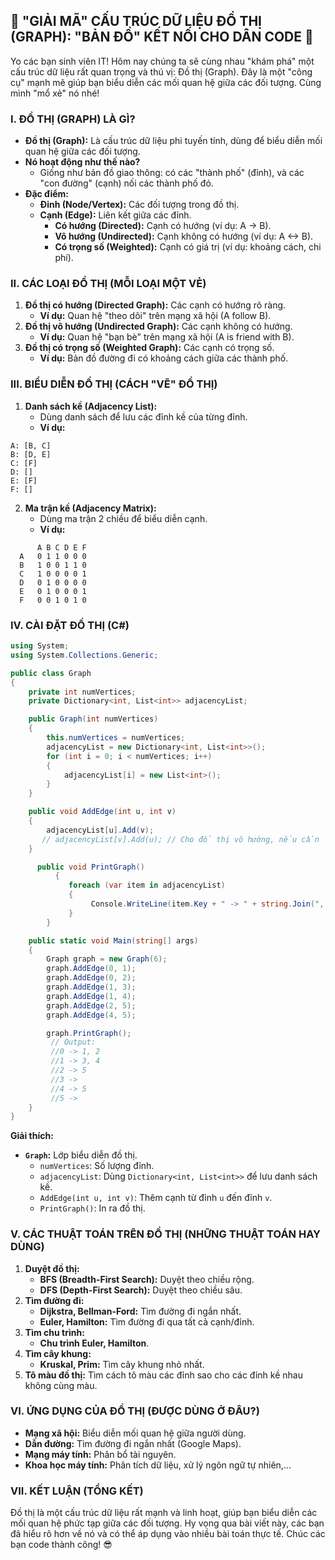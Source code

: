 ## **🚀 "GIẢI MÃ" CẤU TRÚC DỮ LIỆU ĐỒ THỊ (GRAPH): "BẢN ĐỒ" KẾT NỐI CHO DÂN CODE 🚀**

Yo các bạn sinh viên IT! Hôm nay chúng ta sẽ cùng nhau "khám phá" một cấu trúc dữ liệu rất quan trọng và thú vị: Đồ
thị (Graph). Đây là một "công cụ" mạnh mẽ giúp bạn biểu diễn các mối quan hệ giữa các đối tượng. Cùng mình "mổ xẻ" nó
nhé!

### **I. ĐỒ THỊ (GRAPH) LÀ GÌ?**

- **Đồ thị (Graph):** Là cấu trúc dữ liệu phi tuyến tính, dùng để biểu diễn mối quan hệ giữa các đối tượng.
- **Nó hoạt động như thế nào?**
    - Giống như bản đồ giao thông: có các "thành phố" (đỉnh), và các "con đường" (cạnh) nối các thành phố đó.
- **Đặc điểm:**
    - **Đỉnh (Node/Vertex):** Các đối tượng trong đồ thị.
    - **Cạnh (Edge):** Liên kết giữa các đỉnh.
        - **Có hướng (Directed):** Cạnh có hướng (ví dụ: A -> B).
        - **Vô hướng (Undirected):** Cạnh không có hướng (ví dụ: A <-> B).
        - **Có trọng số (Weighted):** Cạnh có giá trị (ví dụ: khoảng cách, chi phí).

### **II. CÁC LOẠI ĐỒ THỊ (MỖI LOẠI MỘT VẺ)**

1. **Đồ thị có hướng (Directed Graph):** Các cạnh có hướng rõ ràng.
    - **Ví dụ:** Quan hệ "theo dõi" trên mạng xã hội (A follow B).
2. **Đồ thị vô hướng (Undirected Graph):** Các cạnh không có hướng.
    - **Ví dụ:** Quan hệ "bạn bè" trên mạng xã hội (A is friend with B).
3. **Đồ thị có trọng số (Weighted Graph):** Các cạnh có trọng số.
    - **Ví dụ:** Bản đồ đường đi có khoảng cách giữa các thành phố.

### **III. BIỂU DIỄN ĐỒ THỊ (CÁCH "VẼ" ĐỒ THỊ)**

1. **Danh sách kề (Adjacency List):**
    - Dùng danh sách để lưu các đỉnh kề của từng đỉnh.
    - **Ví dụ:**

```
A: [B, C]
B: [D, E]
C: [F]
D: []
E: [F]
F: []
```

2. **Ma trận kề (Adjacency Matrix):**
    - Dùng ma trận 2 chiều để biểu diễn cạnh.
    - **Ví dụ:**

```
      A B C D E F
  A   0 1 1 0 0 0
  B   1 0 0 1 1 0
  C   1 0 0 0 0 1
  D   0 1 0 0 0 0
  E   0 1 0 0 0 1
  F   0 0 1 0 1 0
```

### **IV. CÀI ĐẶT ĐỒ THỊ (C#)**

```csharp
using System;
using System.Collections.Generic;

public class Graph
{
    private int numVertices;
    private Dictionary<int, List<int>> adjacencyList;

    public Graph(int numVertices)
    {
        this.numVertices = numVertices;
        adjacencyList = new Dictionary<int, List<int>>();
        for (int i = 0; i < numVertices; i++)
        {
            adjacencyList[i] = new List<int>();
        }
    }

    public void AddEdge(int u, int v)
    {
        adjacencyList[u].Add(v);
       // adjacencyList[v].Add(u); // Cho đồ thị vô hướng, nếu cần
    }

      public void PrintGraph()
          {
             foreach (var item in adjacencyList)
             {
                  Console.WriteLine(item.Key + " -> " + string.Join(", ", item.Value));
             }
        }

    public static void Main(string[] args)
    {
        Graph graph = new Graph(6);
        graph.AddEdge(0, 1);
        graph.AddEdge(0, 2);
        graph.AddEdge(1, 3);
        graph.AddEdge(1, 4);
        graph.AddEdge(2, 5);
        graph.AddEdge(4, 5);

        graph.PrintGraph();
         // Output:
         //0 -> 1, 2
         //1 -> 3, 4
         //2 -> 5
         //3 ->
         //4 -> 5
         //5 ->
    }
}
```

**Giải thích:**

- **`Graph`:** Lớp biểu diễn đồ thị.
    - `numVertices`: Số lượng đỉnh.
    - `adjacencyList`: Dùng `Dictionary<int, List<int>>` để lưu danh sách kề.
    - `AddEdge(int u, int v)`: Thêm cạnh từ đỉnh `u` đến đỉnh `v`.
    - `PrintGraph()`: In ra đồ thị.

### **V. CÁC THUẬT TOÁN TRÊN ĐỒ THỊ (NHỮNG THUẬT TOÁN HAY DÙNG)**

1. **Duyệt đồ thị:**
    - **BFS (Breadth-First Search):** Duyệt theo chiều rộng.
    - **DFS (Depth-First Search):** Duyệt theo chiều sâu.
2. **Tìm đường đi:**
    - **Dijkstra, Bellman-Ford:** Tìm đường đi ngắn nhất.
    - **Euler, Hamilton:** Tìm đường đi qua tất cả cạnh/đỉnh.
3. **Tìm chu trình:**
    - **Chu trình Euler, Hamilton**.
4. **Tìm cây khung:**
    - **Kruskal, Prim:** Tìm cây khung nhỏ nhất.
5. **Tô màu đồ thị:** Tìm cách tô màu các đỉnh sao cho các đỉnh kề nhau không cùng màu.

### **VI. ỨNG DỤNG CỦA ĐỒ THỊ (ĐƯỢC DÙNG Ở ĐÂU?)**

- **Mạng xã hội:** Biểu diễn mối quan hệ giữa người dùng.
- **Dẫn đường:** Tìm đường đi ngắn nhất (Google Maps).
- **Mạng máy tính:** Phân bổ tài nguyên.
- **Khoa học máy tính:** Phân tích dữ liệu, xử lý ngôn ngữ tự nhiên,...

### **VII. KẾT LUẬN (TỔNG KẾT)**

Đồ thị là một cấu trúc dữ liệu rất mạnh và linh hoạt, giúp bạn biểu diễn các mối quan hệ phức tạp giữa các đối tượng. Hy
vọng qua bài viết này, các bạn đã hiểu rõ hơn về nó và có thể áp dụng vào nhiều bài toán thực tế. Chúc các bạn code
thành công! 😎

